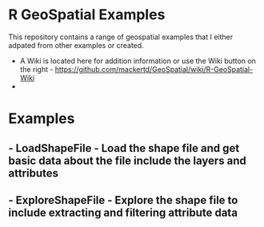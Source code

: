 # R GeoSpatial Examples

This repository contains a range of geospatial examples that I either adpated from other examples or created. 

- A Wiki is located here for addition information or use the Wiki button on the right - https://github.com/mackertd/GeoSpatial/wiki/R-GeoSpatial-Wiki
- 
# Examples

## - LoadShapeFile - Load the shape file and get basic data about the file include the layers and attributes
## - ExploreShapeFile - Explore the shape file to include extracting and filtering attribute data
